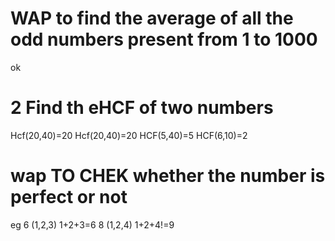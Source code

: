 # WAP to find the average of all the odd numbers present from 1 to 1000
ok
# 2 Find th eHCF of two numbers
Hcf(20,40)=20
Hcf(20,40)=20
HCF(5,40)=5
HCF(6,10)=2
# wap TO CHEK whether the number is perfect or not
eg  6 (1,2,3) 1+2+3=6
    8 (1,2,4) 1+2+4!=9